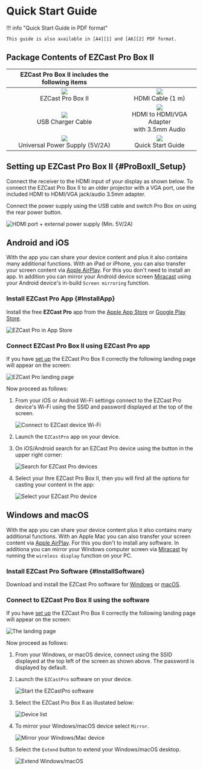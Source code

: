 # Quick Start Guide

!!! info "Quick Start Guide in PDF format"
	
    This guide is also available in [A4][1] and [A6][2] PDF format.

  [1]: https://download.stueber.de/doc/de/ezcastpro/schnellstartanleitungen/A4_BoxII.pdf
  [2]: https://download.stueber.de/doc/de/ezcastpro/schnellstartanleitungen/A6_BoxII.pdf

## Package Contents of EZCast Pro Box II

| EZCast Pro Box II includes the following items |   |
| :----: | :----: |
| ![](/assets/img/Contents.B10.png)<br>EZCast Pro Box II | ![](/assets/img/Contents_1M.HDMI.Cable.png) <br>HDMI Cable (1 m) |
| ![](/assets/img/Contents_USB_Charger.png)<br>USB Charger Cable | ![](/assets/img/Contents.Adapter.png)<br>HDMI to HDMI/VGA Adapter<br> with 3.5mm Audio |
| ![](/assets/img/Contents.PowerSupply.png)<br>Universal Power Supply (5V/2A) | ![](/assets/img/Contents.QSG.png)<br>Quick Start Guide |


## Setting up EZCast Pro Box II {#ProBoxII_Setup}

Connect the receiver to the HDMI input of your display as shown below. To connect the EZCast Pro Box II to an older projector with a VGA port, use the included HDMI to HDMI/VGA jack/audio 3.5mm adapter.

Connect the power supply using the USB cable and switch Pro Box on using the rear power button.

![HDMI port + external power supply (Min. 5V/2A)](/assets/img/B10_setup.png)

## Android and iOS

With the app you can share your device content and plus it also contains many additional functions. With an iPad or iPhone, you can also transfer your screen content via [Apple AirPlay](airplay.md). For this you don't need to install an app. In addition you can mirror your Android device screen [Miracast](miracast.md) using your Android device's in-build `Screen mirroring` function.

### Install EZCast Pro App {#InstallApp}

Install the free **EZCast Pro** app from the [Apple App Store](https://apps.apple.com/app/ezcast-pro/id897830705) or [Google Play Store](https://play.google.com/store/apps/details?id=com.actionsmicro.ezcastpro).

![EZCast Pro in App Store](/assets/img/EZCastProAppStore.png)

### Connect EZCast Pro Box II using EZCast Pro app

If you have [set up](#ProBoxII_Setup) the EZCast Pro Box II correctly the following landing page will appear on the screen:

![EZCast Pro landing page](/assets/img/B10_landingpage.png)

Now proceed as follows:

1.  From your iOS or Android Wi-Fi settings connect to the EZCast Pro device's Wi-Fi using the SSID and password displayed at the top of the screen.

	![Connect to EZCast device Wi-Fi](/assets/img/EZCastProAppConnect_WiFi.png)

2.  Launch the `EZCastPro` app on your device.

3.  On iOS/Android search for an EZCast Pro device using the button in the upper right corner:

	![Search for EZCast Pro devices](/assets/img/Device-list.png)

4.  Select your Ihre EZCast Pro Box II, then you will find all the options for casting your content in the app:

    ![Select your EZCast Pro device](/assets/img/select-device.png)

## Windows and macOS

With the app you can share your device content plus it also contains many additional functions. With an Apple Mac you can also transfer your screen content via [Apple AirPlay](airplay.md). For this you don't to install any software. In additiona you can mirror your Windows computer screen via [Miracast](miracast.md) by running the `wireless display` function on your PC.

### Install EZCast Pro Software {#InstallSoftware}

Download and install the EZCast Pro software for [Windows](https://www.ezcast.com/app/ezcast/pro/windows) or [macOS](https://www.ezcast.com/app/ezcast/pro/macos).

### Connect to EZCast Pro Box II using the software

If you have [set up](#ProBoxII_Setup) the EZCast Pro Box II correctly the following landing page will appear on the screen:

![The landing page](/assets/img/B10_landingpage.png)
	
Now proceed as follows:

1.  From your Windows, or macOS device, connect using the SSID displayed at the top left of the screen as shown above. The password is displayed by default.

2.  Launch the `EZCastPro` software on your device.

    ![Start the EZCastPro software](/assets/img/EZCastPro_Start_Software.png)

3.  Select the EZCast Pro Box II as illustated below:

    ![Device list](/assets/img/mac-windows_device-list.png)

4.  To mirror your Windows/macOS device select `Mirror`.

    ![Mirror your Windows/Mac device](/assets/img/mac-windows_mirror.png)

5.  Select the `Extend` button to extend your Windows/macOS desktop.

    ![Extend Windows/macOS](/assets/img/mac-windows_extend.png)
	
	
